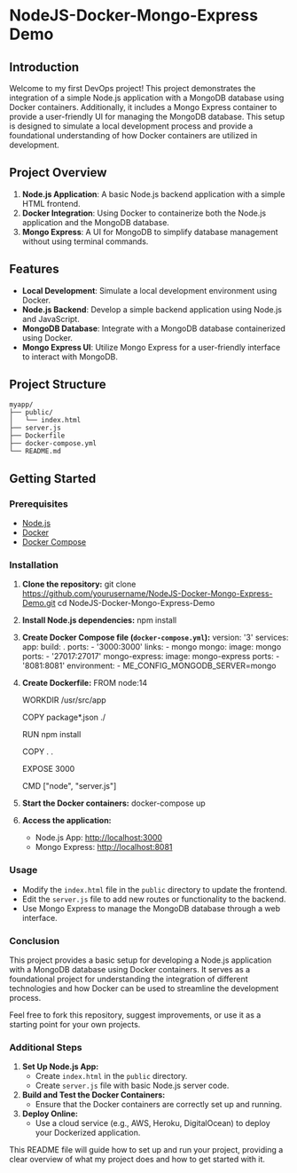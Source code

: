 # NodeJS-Docker-Mongo-Express Demo

## Introduction
Welcome to my first DevOps project! This project demonstrates the integration of a simple Node.js application with a MongoDB database using Docker containers. Additionally, it includes a Mongo Express container to provide a user-friendly UI for managing the MongoDB database. This setup is designed to simulate a local development process and provide a foundational understanding of how Docker containers are utilized in development.

## Project Overview
1. **Node.js Application**: A basic Node.js backend application with a simple HTML frontend.
2. **Docker Integration**: Using Docker to containerize both the Node.js application and the MongoDB database.
3. **Mongo Express**: A UI for MongoDB to simplify database management without using terminal commands.

## Features
- **Local Development**: Simulate a local development environment using Docker.
- **Node.js Backend**: Develop a simple backend application using Node.js and JavaScript.
- **MongoDB Database**: Integrate with a MongoDB database containerized using Docker.
- **Mongo Express UI**: Utilize Mongo Express for a user-friendly interface to interact with MongoDB.

## Project Structure
```plaintext
myapp/
├── public/
│   └── index.html
├── server.js
├── Dockerfile
├── docker-compose.yml
└── README.md
```

## Getting Started

### Prerequisites
- [Node.js](https://nodejs.org/)
- [Docker](https://www.docker.com/)
- [Docker Compose](https://docs.docker.com/compose/)

### Installation

1. **Clone the repository:**
   git clone https://github.com/yourusername/NodeJS-Docker-Mongo-Express-Demo.git
   cd NodeJS-Docker-Mongo-Express-Demo

2. **Install Node.js dependencies:**
   npm install

3. **Create Docker Compose file (`docker-compose.yml`):**
   version: '3'
   services:
     app:
       build: .
       ports:
         - '3000:3000'
       links:
         - mongo
     mongo:
       image: mongo
       ports:
         - '27017:27017'
     mongo-express:
       image: mongo-express
       ports:
         - '8081:8081'
       environment:
         - ME_CONFIG_MONGODB_SERVER=mongo

4. **Create Dockerfile:**
   FROM node:14

   WORKDIR /usr/src/app

   COPY package*.json ./

   RUN npm install

   COPY . .

   EXPOSE 3000

   CMD ["node", "server.js"]

5. **Start the Docker containers:**
   docker-compose up

6. **Access the application:**
   - Node.js App: [http://localhost:3000](http://localhost:3000)
   - Mongo Express: [http://localhost:8081](http://localhost:8081)

### Usage

- Modify the `index.html` file in the `public` directory to update the frontend.
- Edit the `server.js` file to add new routes or functionality to the backend.
- Use Mongo Express to manage the MongoDB database through a web interface.

### Conclusion
This project provides a basic setup for developing a Node.js application with a MongoDB database using Docker containers. It serves as a foundational project for understanding the integration of different technologies and how Docker can be used to streamline the development process.

Feel free to fork this repository, suggest improvements, or use it as a starting point for your own projects.



### Additional Steps

1. **Set Up Node.js App:**
   - Create `index.html` in the `public` directory.
   - Create `server.js` file with basic Node.js server code.
2. **Build and Test the Docker Containers:**
   - Ensure that the Docker containers are correctly set up and running.
3. **Deploy Online:**
   - Use a cloud service (e.g., AWS, Heroku, DigitalOcean) to deploy your Dockerized application.

This README file will guide how to set up and run your project, providing a clear overview of what my project does and how to get started with it.
